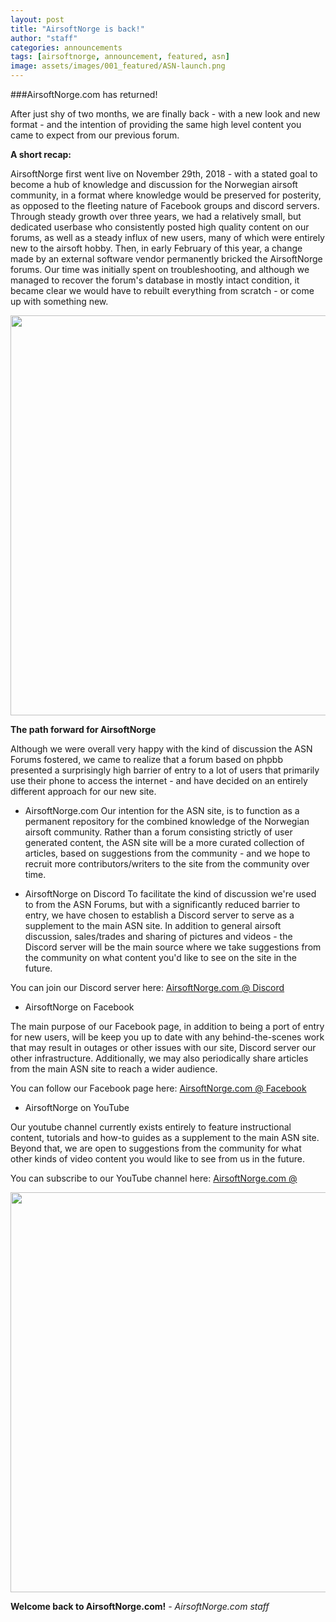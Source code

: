 ```yaml
---
layout: post
title: "AirsoftNorge is back!"
author: "staff"
categories: announcements
tags: [airsoftnorge, announcement, featured, asn]
image: assets/images/001_featured/ASN-launch.png
---
```



###AirsoftNorge.com has returned!

After just shy of two months, we are finally back - with a new look and new format - and the intention of providing the same high level content you came to expect from our previous forum.

**A short recap:**

AirsoftNorge first went live on November 29th, 2018 - with a stated goal to become a hub of knowledge and discussion for the Norwegian airsoft community, in a format where knowledge would be preserved for posterity, as opposed to the fleeting nature of Facebook groups and discord servers.
Through steady growth over three years, we had a relatively small, but dedicated userbase who consistently posted high quality content on our forums, as well as a steady influx of new users, many of which were entirely new to the airsoft hobby.
Then, in early February of this year, a change made by an external software vendor permanently bricked the AirsoftNorge forums. Our time was initially spent on troubleshooting, and although we managed to recover the forum's database in mostly intact condition, it became clear we would have to rebuilt everything from scratch - or come up with something new.

<div class="image-thumbnail">
	<a href="{{site.baseurl}}assets/images/001_featured/ASN-phpbb.jpg">
		<img src="{{site.baseurl}}assets/images/001_featured/ASN-phpbb.jpg" width="640"/>
	</a>
</div>



**The path forward for AirsoftNorge**

Although we were overall very happy with the kind of discussion the ASN Forums fostered, we came to realize that a forum based on phpbb presented a surprisingly high barrier of entry to a lot of users that primarily use their phone to access the internet - and have decided on an entirely different approach for our new site.



* AirsoftNorge.com
Our intention for the ASN site, is to function as a permanent repository for the combined knowledge of the Norwegian airsoft community.
Rather than a forum consisting strictly of user generated content, the ASN site will be a more curated collection of articles, based on suggestions from the community - and we hope to recruit more contributors/writers to the site from the community over time.

* AirsoftNorge on Discord
To facilitate the kind of discussion we're used to from the ASN Forums, but with a significantly reduced barrier to entry, we have chosen to establish a Discord server to serve as a supplement to the main ASN site.
In addition to general airsoft discussion, sales/trades and sharing of pictures and videos - the Discord server will be the main source where we take suggestions from the community on what content you'd like to see on the site in the future.

You can join our Discord server here: <a href="https://discord.gg/gMegmXMAPN" target="_blank">AirsoftNorge.com @ Discord</a>

* AirsoftNorge on Facebook

The main purpose of our Facebook page, in addition to being a port of entry for new users, will be keep you up to date with any behind-the-scenes work that may result in outages or other issues with our site, Discord server our other infrastructure.
Additionally, we may also periodically share articles from the main ASN site to reach a wider audience.

You can follow our Facebook page here: <a href="https://www.facebook.com/AirsoftNorge" target="_blank">AirsoftNorge.com @ Facebook</a>

* AirsoftNorge on YouTube

Our youtube channel currently exists entirely to feature instructional content, tutorials and how-to guides as a supplement to the main ASN site.
Beyond that, we are open to suggestions from the community for what other kinds of video content you would like to see from us in the future.

You can subscribe to our YouTube channel here: <a href="https://www.youtube.com/channel/UC0jdeJCXXosXPuwOcTH1MAA" target="_blank">AirsoftNorge.com @

<div class="image-thumbnail">
	<a href="{{site.baseurl}}assets/images/001_featured/ASN-launch.png">
		<img src="{{site.baseurl}}assets/images/001_featured/ASN-launch.png" width="640"/>
	</a>
</div>

**Welcome back to AirsoftNorge.com!**
*- AirsoftNorge.com staff*